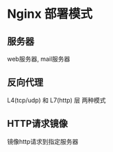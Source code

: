 # Nginx 部署模式



## 服务器

web服务器, mail服务器



## 反向代理

L4(tcp/udp) 和 L7(http) 层 两种模式



## HTTP请求镜像

镜像http请求到指定服务器
